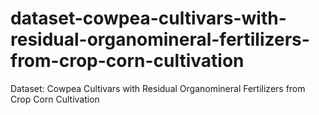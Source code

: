 # dataset-cowpea-cultivars-with-residual-organomineral-fertilizers-from-crop-corn-cultivation
Dataset: Cowpea Cultivars with Residual Organomineral Fertilizers from Crop Corn Cultivation

